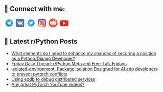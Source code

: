 ## 🔎 Connect with me:
[<img src="https://github.com/bullbesh/bullbesh/blob/main/images/Telegram.png" width="32" height="32" />](https://t.me/bullbesh)
[<img src="https://github.com/bullbesh/bullbesh/blob/main/images/VK.png" width="32" height="32" />](https://vk.com/bullbesh)
[<img src="https://github.com/bullbesh/bullbesh/blob/main/images/Twitter.png" width="32" height="32" />](https://twitter.com/bullbesh1)
[<img src="https://github.com/bullbesh/bullbesh/blob/main/images/Instagram.png" width="32" height="32" />](https://www.instagram.com/bullbesh)
[<img src="https://github.com/bullbesh/bullbesh/blob/main/images/Reddit.png" width="32" height="32" />](https://www.reddit.com/user/bullbesh)
[<img src="https://github.com/bullbesh/bullbesh/blob/main/images/YouTube.png" width="32" height="32" />](https://www.youtube.com/channel/UCtfjRs6uzgq5mfm8S06WTcg)

## 📕 Latest r/Python Posts
<!-- BLOG-POST-LIST:START -->
- [What elements do I need to enhance my chances of securing a position as a Python/Django Developer?](https://www.reddit.com/r/Python/comments/194hoc8/what_elements_do_i_need_to_enhance_my_chances_of/)
- [Friday Daily Thread: r/Python Meta and Free-Talk Fridays](https://www.reddit.com/r/Python/comments/194gpoz/friday_daily_thread_rpython_meta_and_freetalk/)
- [isolated-environment: Package Isolation Designed for AI app developers to prevent pytorch conflicts](https://www.reddit.com/r/Python/comments/194dd44/isolatedenvironment_package_isolation_designed/)
- [Using epdb to debug distributed services](https://www.reddit.com/r/Python/comments/194bx2h/using_epdb_to_debug_distributed_services/)
- [Any great PyTorch YouTube videos?](https://www.reddit.com/r/Python/comments/194bflw/any_great_pytorch_youtube_videos/)
<!-- BLOG-POST-LIST:END -->
